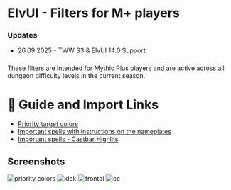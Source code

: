 # ElvUI - Filters for M+ players

### Updates

- 26.09.2025 - TWW S3 & ElvUI 14.0 Support


###

These filters are intended for Mythic Plus players and are active across all dungeon difficulty levels in the current season.

###

# 🌱 Guide and Import Links
- [Priority target colors](https://github.com/mBlinkii/MaUI-ElvUI-Profile-Strings/blob/main/M%2B%20Stuff/priority-colors.md)
- [Important spells with instructions on the nameplates](https://github.com/mBlinkii/MaUI-ElvUI-Profile-Strings/blob/main/M%2B%20Stuff/spells-instructions.md)
- [Important spells - Castbar Highlits](https://github.com/mBlinkii/MaUI-ElvUI-Profile-Strings/blob/main/M%2B%20Stuff/castbar-highlits.md)

###

## Screenshots
![priority colors](https://github.com/mBlinkii/MaUI-ElvUI-Profile-Strings/blob/main/Screenshots/np-m%2B-filter.png)
![kick](https://github.com/mBlinkii/MaUI-ElvUI-Profile-Strings/blob/main/Screenshots/spell-kick.png)
![frontal](https://github.com/mBlinkii/MaUI-ElvUI-Profile-Strings/blob/main/Screenshots/spell-frontal.png)
![cc](https://github.com/mBlinkii/MaUI-ElvUI-Profile-Strings/blob/main/Screenshots/spell-cc.png)
